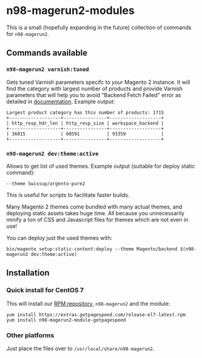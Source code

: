# n98-magerun2-modules

This is a small (hopefully expanding in the future) collection of commands for `n98-magerun2`.

## Commands available

### `n98-magerun2 varnish:tuned`

Gets tuned Varnish parameters specifc to *your* Magento 2 instance. It will find the category with largest number of products and provide Varnish parameters that will help you to avoid "Backend Fetch Failed" error as detailed in [documentation](https://devdocs.magento.com/guides/v2.2/config-guide/varnish/tshoot-varnish-503.html). Example output:

```
Largest product category has this number of products: 1715
+-------------------+----------------+-------------------+
| http_resp_hdr_len | http_resp_size | workspace_backend |
+-------------------+----------------+-------------------+
| 36015             | 60591          | 93359             |
+-------------------+----------------+-------------------+
```

### `n98-magerun2 dev:theme:active`

Allows to get list of used themes. Example output (suitable for deploy static command):

    --theme Swissup/argento-pure2

This is useful for scripts to facilitate faster builds.

Many Magento 2 themes come bundled with many actual themes, and deploying static assets takes huge time.
All because you unnecessarily minify a ton of CSS and Javascript files for themes which are not even in use!

You can deploy just the used themes with:

    bin/magento setup:static-content:deploy --theme Magento/backend $(n98-magerun2 dev:theme:active)

## Installation

### Quick install for CentOS 7

This will install our [RPM repository](https://www.getpagespeed.com/redhat), `n98-magerun2` and the module:

    yum install https://extras.getpagespeed.com/release-el7-latest.rpm
    yum install n98-magerun2-module-getpagespeed

### Other platforms

Just place the files over to `/usr/local/share/n98-magerun2`.



